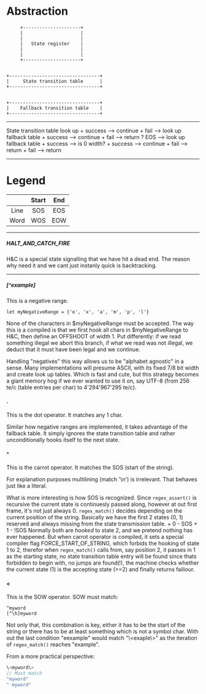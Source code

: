 # Abstraction
	     +---------------------+
	     |                     |
	     |                     |
	     |   State register    |
	     |                     |
	     |                     |
	     +---------------------+


	+---------------------------------+
	|     State transition table      |
	+---------------------------------+


	+---------------------------------+
	|    Fallback transition table    |
	+---------------------------------+

---

State transition table look up
    + success --> continue
    + fail    --> look up fallback table
		+ success --> continue
		+ fail    --> return
? EOS --> look up fallback table
	+ success --> is 0 width?
		+ success --> continue
		+ fail    --> return 
	+ fail    --> return

---
# Legend

|      | Start | End |
| :--: | :---: | :-: |
| Line |   SOS | EOS |
| Word |   WOS | EOW |

---
##### HALT\_AND\_CATCH\_FIRE
H&C is a special state signalling that we have hit a dead end.
The reason why need it and we cant just instanly quick is backtracking.

---
##### [^example]
This is a negative range.
```
let myNegativeRange = {'e', 'x', 'a', 'm', 'p', 'l'}
```
None of the characters in $myNegativeRange must be accepted.
The way this is a compiled is that we first hook all chars in $myNegativeRange to H&C,
then define an OFFSHOOT of width 1.
Put differently:
if we read something illegal we abort this branch,
if what we read was not illegal, we deduct that it must have been legal and we continue.

Handling "negatives" this way allows us to be "alphabet agnostic" in a sense.
Many implementations will presume ASCII, with its fixed 7/8 bit width
and create look up tables.
Which is fast and cute, but this strategy becomes a giant memory hog
if we ever wanted to use it on, say UTF-8 (from 256 te/c (table entries per char) to 4'294'967'295 te/c).


#### .
This is the dot operator.
It matches any 1 char.

Similar how negative ranges are implemented,
it takes advantage of the fallback table.
It simply ignores the state transition table and rather unconditionally hooks itself to the next state.


#### ^
This is the carrot operator.
It matches the SOS (start of the string).

For explanation purposes multilining (match '\n') is irrelevant.
That behaves just like a literal.

What is more interesting is how SOS is recognized.
Since `regex_assert()` is recursive the current state is continuesly passed along,
however at out first frame, it's not just always 0.
`regex_match()` decides depending on the current position of the string.
Basically we have the first 2 states (0, 1) reserved and always missing from the state transmission table.
	+ 0 -  SOS
	+ 1 - !SOS
Normally both are _hooked_ to state 2,
and we pretend nothing has ever happened.
But when carrot operator is compiled, it sets a special compiler flag FORCE\_START\_OF\_STRING,
which forbids the hooking of state 1 to 2,
therefor when `regex_match()` calls from, say position 2,
it passes in 1 as the starting state,
no state transition table entry will be found since thats forbidden to begin with,
no jumps are found(!),
the machine checks whether the current state (1) is the accepting state (>=2)
and finally returns failiour.


#### \<
This is the SOW operator.
SOW must match:
```
^myword
[^\h]myword
```
Not only that, this combination is key,
either it has to be the start of the string
or there has to be at least something which is not a symbol char.
With out the last condition "eexample" would match "\\\<exaple\\\>"
as the iteration of `regex_match()` reaches "example".

From a more practical perspective:
``` C
\<myword\>
// Must match
"myword"
" myword"
```
